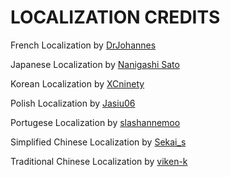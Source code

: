 # LOCALIZATION CREDITS

French Localization by [DrJohannes](https://www.wikidot.com/user:info/drjohannes)

Japanese Localization by [Nanigashi Sato](https://www.wikidot.com/user:info/nanigashi-sato)

Korean Localization by [XCninety](https://www.wikidot.com/user:info/XCninety)

Polish Localization by [Jasiu06](https://www.wikidot.com/user:info/jasiu06)

Portugese Localization by [slashannemoo](https://www.wikidot.com/user:info/slashannemoo)

Simplified Chinese Localization by [Sekai_s](https://www.wikidot.com/user:info/sekai-s)

Traditional Chinese Localization by [viken-k](https://www.wikidot.com/user:info/viken-k)
